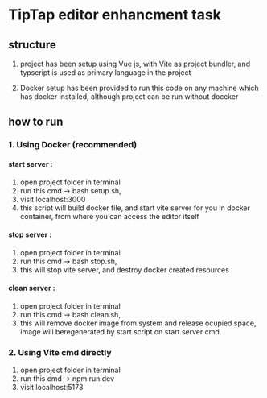 # TipTap editor enhancment task

## structure

1. project has been setup using Vue js, with Vite as project bundler, and typscript is used as primary language in the project

2. Docker setup has been provided to run this code on any machine which has docker installed, although project can be run without doccker

## how to run

### 1. Using Docker (recommended)

#### start server :

1. open project folder in terminal
2. run this cmd -> bash setup.sh,
3. visit localhost:3000
4. this script will build docker file, and start vite server for you in docker container, from where you can access the editor itself

#### stop server :

1. open project folder in terminal
2. run this cmd -> bash stop.sh,
3. this will stop vite server, and destroy docker created resources

#### clean server :

1. open project folder in terminal
2. run this cmd -> bash clean.sh,
3. this will remove docker image from system and release ocupied space, image will beregenerated by start script on start server cmd.

### 2. Using Vite cmd directly

1. open project folder in terminal
2. run this cmd -> npm run dev
3. visit localhost:5173
